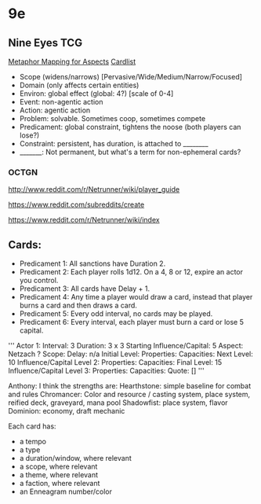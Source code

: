 # 9e
## Nine Eyes TCG

[Metaphor Mapping for Aspects](https://docs.google.com/spreadsheets/d/1cbXYDtiR8HUBW3_iQcRujQPpJ2qiuboeB13vstre3vE/edit?usp=sharing)
[Cardlist](https://docs.google.com/spreadsheets/d/1NGBV80zlQ3MBXa2TnNz0zUPD9hAA7bRE9Ykypy0irZs/edit?usp=sharing)

* Scope (widens/narrows) [Pervasive/Wide/Medium/Narrow/Focused]
* Domain (only affects certain entities)
* Environ: global effect (global: 4?) [scale of 0-4]
* Event: non-agentic action
* Action: agentic action
* Problem: solvable. Sometimes coop, sometimes compete
* Predicament: global constraint, tightens the noose (both players can lose?)
* Constraint: persistent, has duration, is attached to ________
* _______: Not permanent, but what's a term for non-ephemeral cards?


### OCTGN

http://www.reddit.com/r/Netrunner/wiki/player_guide

https://www.reddit.com/subreddits/create

https://www.reddit.com/r/Netrunner/wiki/index

## Cards:

* Predicament 1: All sanctions have Duration 2.
* Predicament 2: Each player rolls 1d12. On a 4, 8 or 12, expire an actor you control.
* Predicament 3: All cards have Delay + 1.
* Predicament 4: Any time a player would draw a card, instead that player burns a card and then draws a card.
* Predicament 5: Every odd interval, no cards may be played.
* Predicament 6: Every interval, each player must burn a card or lose 5 capital.

'''
Actor 1:
	Interval: 3
	Duration: 3 x 3
	Starting Influence/Capital: 5
	Aspect: Netzach
	? Scope:
	Delay: n/a
	Initial Level:
		Properties:
		Capacities:
		Next Level: 10 Influence/Capital
	Level 2:
		Properties:
		Capacities:
		Final Level: 15 Influence/Capital
	Level 3:
		Properties:
		Capacities:
	Quote: []
'''

Anthony:
	I think the strengths are:
	Hearthstone: simple baseline for combat and rules
	Chromancer: Color and resource / casting system, place system, reified deck, graveyard, mana pool
	Shadowfist: place system, flavor
	Dominion: economy, draft mechanic

Each card has:
 - a tempo
 - a type
 - a duration/window, where relevant
 - a scope, where relevant
 - a theme, where relevant
 - a faction, where relevant
 - an Enneagram number/color
